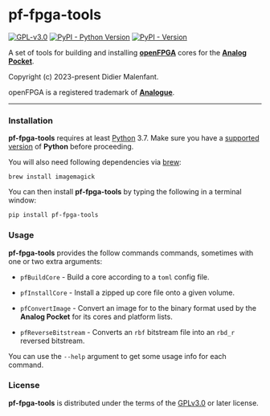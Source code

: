 # pf-fpga-tools

[![GPL-v3.0](https://img.shields.io/github/license/DidierMalenfant/pf-fpga-tools)](https://spdx.org/licenses/GPL-3.0-or-later.html) [![PyPI - Python Version](https://img.shields.io/pypi/pyversions/pf-fpga-tools.svg)](https://python.org) [![PyPI - Version](https://img.shields.io/pypi/v/pf-fpga-tools.svg)](https://pypi.org/project/pf-fpga-tools)

A set of tools for building and installing [**openFPGA**](https://www.analogue.co/developer) cores for the [**Analog Pocket**](https://www.analogue.co/pocket).

Copyright (c) 2023-present Didier Malenfant.

openFPGA is a registered trademark of [**Analogue**](https://analogue.co).

-----

### Installation

**pf-fpga-tools** requires at least [Python](https://python.org) 3.7. Make sure you have a [supported version](http://didier.malenfant.net/blog/nerdy/2022/08/17/installing-python.html) of **Python** before proceeding.

You will also need following dependencies via [brew](https://brew.sh):
```console
brew install imagemagick
```

You can then install **pf-fpga-tools** by typing the following in a terminal window:
```console
pip install pf-fpga-tools
```

### Usage

**pf-fpga-tools** provides the follow commands commands, sometimes with one or two extra arguments:

- `pfBuildCore` - Build a core according to a `toml` config file.

- `pfInstallCore` - Install a zipped up core file onto a given volume.

- `pfConvertImage` - Convert an image for to the binary format used by the **Analog Pocket** for its cores and platform lists.

- `pfReverseBitstream` - Converts an `rbf` bitstream file into an `rbd_r` reversed bitstream.

You can use the `--help` argument to get some usage info for each command.

### License

**pf-fpga-tools** is distributed under the terms of the [GPLv3.0](https://spdx.org/licenses/GPL-3.0-or-later.html) or later license.

